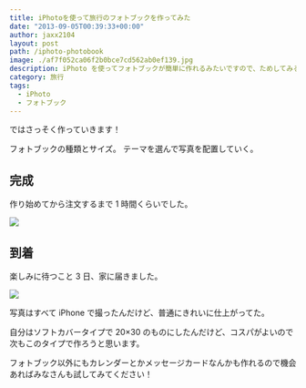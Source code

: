 ```yaml
---
title: iPhotoを使って旅行のフォトブックを作ってみた
date: "2013-09-05T00:39:33+00:00"
author: jaxx2104
layout: post
path: /iphoto-photobook
image: ./af7f052ca06f2b0bce7cd562ab0ef139.jpg
description: iPhoto を使ってフォトブックが簡単に作れるみたいですので、ためしてみる。
category: 旅行
tags:
  - iPhoto
  - フォトブック
---
```


ではさっそく作っていきます！

フォトブックの種類とサイズ。 テーマを選んで写真を配置していく。

<!--more-->

## 完成

作り始めてから注文するまで 1 時間くらいでした。

<img src="./1df25fe547bf86c31fa927aef5463349.jpg" />

## 到着

楽しみに待つこと 3 日、家に届きました。

<img src="./IMG_1417-500x500.jpg" />

写真はすべて iPhone で撮ったんだけど、普通にきれいに仕上がってた。

自分はソフトカバータイプで 20×30 のものにしたんだけど、コスパがよいので次もこのタイプで作ろうと思います。

フォトブック以外にもカレンダーとかメッセージカードなんかも作れるので機会あればみなさんも試してみてください！
